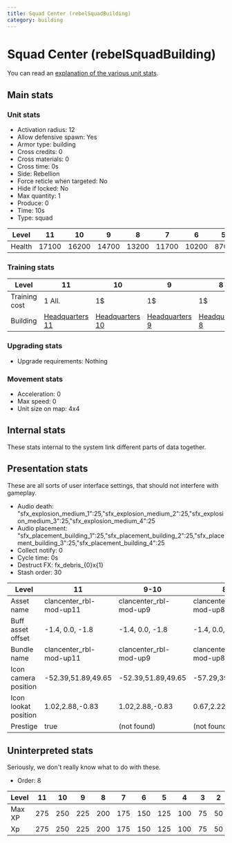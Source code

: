```yaml
---
title: Squad Center (rebelSquadBuilding)
category: building
---
```


# Squad Center (rebelSquadBuilding)

You can read an [explanation  of the various unit stats](unitexplained.md).

## Main stats

### Unit stats

  * Activation radius: 12
  * Allow defensive spawn: Yes
  * Armor type: building
  * Cross credits: 0
  * Cross materials: 0
  * Cross time: 0s
  * Side: Rebellion
  * Force reticle when targeted: No
  * Hide if locked: No
  * Max quantity: 1
  * Produce: 0
  * Time: 10s
  * Type: squad

|Level |11   |10   |9    |8    |7    |6    |5   |4   |3   |2   |1   |
|------|-----|-----|-----|-----|-----|-----|----|----|----|----|----|
|Health|17100|16200|14700|13200|11700|10200|8700|7200|5400|4500|3000|


### Training stats

|Level        |11                             |10                             |9                             |8                             |7                             |6                             |5                             |4                             |3                             |2                             |1                             |
|-------------|-------------------------------|-------------------------------|------------------------------|------------------------------|------------------------------|------------------------------|------------------------------|------------------------------|------------------------------|------------------------------|------------------------------|
|Training cost|1 All.                         |1$                             |1$                            |1$                            |1$                            |1$                            |1$                            |1$                            |1$                            |1$                            |1$                            |
|Building     |[Headquarters 11](rebelHQ.html)|[Headquarters 10](rebelHQ.html)|[Headquarters 9](rebelHQ.html)|[Headquarters 8](rebelHQ.html)|[Headquarters 7](rebelHQ.html)|[Headquarters 6](rebelHQ.html)|[Headquarters 5](rebelHQ.html)|[Headquarters 4](rebelHQ.html)|[Headquarters 3](rebelHQ.html)|[Headquarters 2](rebelHQ.html)|[Headquarters 1](rebelHQ.html)|


### Upgrading stats

  * Upgrade requirements: Nothing

### Movement stats

  * Acceleration: 0
  * Max speed: 0
  * Unit size on map: 4x4

## Internal stats

These stats internal to the system link different parts of data together.


## Presentation stats

These are all sorts of user interface settings, that should not interfere with gameplay.

  * Audio death: "sfx_explosion_medium_1":25,"sfx_explosion_medium_2":25,"sfx_explosion_medium_3":25,"sfx_explosion_medium_4":25
  * Audio placement: "sfx_placement_building_1":25,"sfx_placement_building_2":25,"sfx_placement_building_3":25,"sfx_placement_building_4":25
  * Collect notify: 0
  * Cycle time: 0s
  * Destruct FX: fx_debris_{0}x{1}
  * Stash order: 30

|Level               |11                     |9-10                  |8                     |7                     |6                     |5                     |4                     |3                     |2                     |1                     |
|--------------------|-----------------------|----------------------|----------------------|----------------------|----------------------|----------------------|----------------------|----------------------|----------------------|----------------------|
|Asset name          |clancenter_rbl-mod-up11|clancenter_rbl-mod-up9|clancenter_rbl-mod-up8|clancenter_rbl-mod-up7|clancenter_rbl-mod-up6|clancenter_rbl-mod-up5|clancenter_rbl-mod-up4|clancenter_rbl-mod-up3|clancenter_rbl-mod-up2|clancenter_rbl-mod-up1|
|Buff asset offset   |-1.4, 0.0, -1.8        |-1.4, 0.0, -1.8       |-1.4, 0.0, -1.8       |-1.4, 0.0, -1.8       |-1.2,-0.6,-0.8        |-1.2,-0.6,-0.8        |-1.2,-0.6,-0.8        |-1.2,-0.6,-0.8        |-1.2,-0.6,-0.8        |-1.2,-0.6,-0.8        |
|Bundle name         |clancenter_rbl-mod-up11|clancenter_rbl-mod-up9|clancenter_rbl-mod-up8|clancenter_rbl-mod-up7|clancenter_rbl-mod-up6|clancenter_rbl-mod-up5|clancenter_rbl-mod-up4|clancenter_rbl-mod-up3|clancenter_rbl-mod-up2|clancenter_rbl-mod-up1|
|Icon camera position|-52.39,51.89,49.65     |-52.39,51.89,49.65    |-57.29,39.79,45.3     |-55.25,46.96,45.45    |-50.51,41.92,41.7     |-50.51,41.92,41.7     |-50.51,41.92,41.7     |-47.72,39.69,39.39    |-47.72,39.69,39.39    |-47.72,39.69,39.39    |
|Icon lookat position|1.02,2.88,-0.83        |1.02,2.88,-0.83       |0.67,2.22,-0.7        |0.8,2.13,-0.73        |0.28,1.29,-0.14       |0.28,1.29,-0.14       |0.28,1.29,-0.14       |0.28,1.29,-0.14       |0.28,1.29,-0.14       |0.28,1.29,-0.14       |
|Prestige            |true                   |(not found)           |(not found)           |(not found)           |(not found)           |(not found)           |(not found)           |(not found)           |(not found)           |(not found)           |


## Uninterpreted stats

Seriously, we don't really know what to do with these.

  * Order: 8

|Level |11 |10 |9  |8  |7  |6  |5  |4  |3 |2 |1 |
|------|---|---|---|---|---|---|---|---|--|--|--|
|Max XP|275|250|225|200|175|150|125|100|75|50|25|
|Xp    |275|250|225|200|175|150|125|100|75|50|25|


